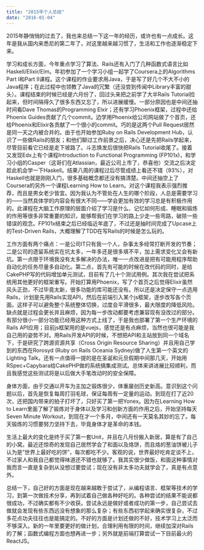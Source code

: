 ```yaml
---
title: "2015年个人总结"
date: "2016-01-04"
---
```


2015年静悄悄的过去了，我也来总结一下这一年的经历，或许也有一点成长。这年是我从国内来悉尼的第二年了，对这里越来越习惯了，生活和工作也逐渐稳定下来。

学习和成长方面，今年重点学习了算法、Rails还有入门了几种函数式语言比如Haskell/Elixir/Elm。年初参加了一个学习小组一起学了Coursera上的Algorithms
Part I和Part
II课程。这个课程的作业要求用Java，于是写了好几个不大不小的Java程序；在此过程中也领教了Java的冗繁（还没尝到传闻中Library丰富的甜头）。课程结束的时候已经是六月份了，回过头来把之前学了大半Rails
Tutorial捡起来，但时间隔得久了很多东西又忘了，所以进展缓慢。一部分原因也是中间还抽时间看Dave
Thomas的Programming Elxir；还有学习Phoenix框架，过程中还给Phoenix
Guides贡献了几个commit。边学用Phoenix给公司网站做了个首页，还给Phoenix和Elixir各贡献了一个很小的commit。巧的是这两个Pull
Request居然是同一天之内被合并的。由于也开始参加Ruby on Rails Development
Hub，认识了一些做Rails的朋友；和他们聊过工作前景之后，决心还是先把Rails学起来，尽管目前看它已经是走下坡路了。斗志焕发后很快把Rails
Tutorial收尾了。接着又发现Edx上有个课程Introduction to Functional Programming
(FP101x)，和学习小组的Casper（这哥们在Atlassian，最近公司上市了，恭喜他）交流之后决定趁此机会学一下Haskell。结果八周的课程过后尽管成绩上看还不错（93%），对Haskell也就是刚刚入门，很多基础概念都还没有搞清楚。中间还抽空上了Coursera的另外一个课程Learning
How to
Learn。对这个课程我表示强烈推荐，而且是男女老少皆宜。因为我认为不管处在人生的哪个阶段，人总是需要学习的——当然具体学的内容会有很大不同——学会更加有效的学习总是有积极作用的。此课程在大脑工作原理的层面介绍了学习是什么、记忆如何形成、睡眠和锻炼的作用等很多非常重要的知识，能够帮我们在学习的路上少走一些弯路，破除一些错误的观念。FP101x结束之后已经临近年底了，不过还是抽时间完成了Upcase上的Test-Driven
Rails，大概理解了TDD在写Rails的时候是怎么玩的。

工作方面有两个痛点：一是公司IT只有我一个人，杂事太多经常打断开发的节奏；二是公司的遗留系统实在坑太多，一年多还是很多填不平，加上需求变化又会有新坑。第一点限于环境我没有太多解决的办法，唯一一点改进是把有可能用程序帮助自动化的任务尽量多自动化。第二点，首先有可能的时候在改代码的同时，是给CakePHP写的代码增加单元测试，目前有了几十个测试用例。其次我在尝试把系统用其他更好的框架重写。开始打算用Phoenix，写了个首页之后觉得Elixir虽然风头正劲，不过毕竟太新，很多功能的库可能还没有。所以还是决定保守一点选用Rails，计划是先用Rails实现API，然后在前端引入某个js框架，逐步改写各个页面。这样子可以避免整个系统整体切换，过度会平滑很多，最大限度的降低风险。缺点就是过程会更长并且麻烦，因为每一步改动都要考虑兼容现有没改过的部分。有部分很小一部分功能已经用这种方式上线了，于是我也部署了第一个生产环境的Rails
API应用；目前js框架用的是vuejs，感觉还是有点麻烦，当然也很可能是我自己用的姿势不对。用Rails开发API的时候，不想把API和主站放到同一个域名下，于是研究了跨源资源共享（Cross
Origin Resource Sharing）并且用自己学到的东西在Rorosyd (Ruby on Rails Oceania
Sydney)做了人生第一个英文的Lighting
Talk。还有一点值得一提的是在圣诞和元旦假期中间那几天，开始用RSpec+Capybara给CakePHP做的系统搞集成测试。总体来讲进展比较顺利，而且我感觉这些测试将是以后做大手笔改动时的安全保障。

身体方面，由于交通以开车为主加之锻炼很少，体重屡创历史新高。意识到这个问题以后，首先是恢复每周打羽毛球，保证每周有一定量的运动。到现在打了近20次，还把国内带来的拍子打坏了，只好买了第一把Yonex。因为在Learning
How to
Learn里面了解了锻炼对于身体以及学习和创新方面的作用之后，开始坚持每天Seven
Minute
Workout，到现在才一个多月，中间还有一天莫名其妙的忘了。每天锻炼的习惯要努力坚持下去，毕竟身体才是革命的本钱。

生活上最大的变化是终于买了第一套Unit，并且在八月份搬入新居，算是有了自己的小窝。最近还惊奇的发现自己居然学会了和面以及烙饼，而且烙的葱油饼被儿子认为是“世界上最好吃的饼”，每次都吃不少。客观的说，世界最好吃肯定谈不上，不过家人和我自己都觉得味道还不错也就够了。我其实很少做饭，和面这种事情对我而言一直是复杂到从没想过要尝试；现在没有非太多功夫就学会了，真是有点意外。

总结一下，自己好的方面是现在越来越敢于尝试了，从编程语言、框架等技术的学习，到第一次做技术分享，再到试着自己做各种好吃的。各种尝试的结果不能说都很成功，不过确实都有不少收获。尝试永远是做好或者成功的第一步，自己尝试去做就会发现有些东西远没有想象的那么复杂；有些东西初学起来确实很复杂，不过多花点功夫往往也是能搞定的。不好的方面是计划还做的不好，技术学习上太泛而不够深入。新的一年里要更好的做计划，合理利用有限的时间，继续加深对Rails的了解；函数式编程方面也想再进一步；另外就是前端打算尝试一下目前最火的ReactJS。

